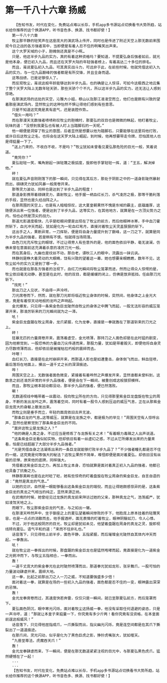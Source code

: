 # 第一千八十六章 扬威
        【告知书友，时代在变化，免费站点难以长存，手机app多书源站点切换看书大势所趋，站长给你推荐的这个换源APP，听书音色多、换源、找书都好使！】
       第一千八十六章
       牧尘那平静的轻笑声在这座庞大的演武场上传开，同时也是传进了附近天空上那无数前来围观今日之战的各方强者耳中，当即便是有着人忍不住的咧嘴笑出声来。
       这个大罗天域的小子，胆魄倒还真是不小啊…
       只是，他这半步九品的实力，真的有着这种资格吗？要知道，不提夏弘身后强者如云，就光是他本身，便已初入九品，而且还在天罗大陆的年轻强者榜上，有着高达二十多位的排名。
       而且，虽说夏弘初入九品，可其真实战斗力，可远非于此，在前些时候，他就凭借这初入九品的实力，与一位九品巅峰的强者都是有所交锋，并且全身而退。
       这等战绩，已是足够惊人了。
       而反观牧尘，虽说这般年龄能够达到半步九品，也的确是让人惊讶，可如今这极西之地云集了整个天罗大陆上无数年轻天骄，那些天骄个个不凡，所以这半步九品的实力，还无法让人感到惊艳。
       在那演武场的远处的天空，沁雅大小姐，穆山以及那江凌凌空而立，他们也是颇有兴致的望着那座演武场内，显然牧尘的这种怡然不惧让得他们感到有些意思。
       只是不知道这究竟是真有底气，还是装腔作势…
       “借头一用吗？”
       而在那漫天无数强者啧啧称叹牧尘的胆魄时，那夏弘的双目也是微微的眯起，他盯着牧尘，玩味的道：“没想到我夏弘也有被人盯上当踏脚石的一天呢。”
       他一眼便是洞穿了牧尘的意图，后者显然是想要以他为踏脚石，只要能够在这里将他打败，或许日后这牧尘之名，也将会在这天罗大陆上崛起，到时候，他再想要带走令牌，恐怕其他人也是得掂量一下了。
       “送上门来的，不收白不收，不是吗？”牧尘犹如未曾看见夏弘那危险的目光一般，笑着说道。
       “竟凭你？”
       夏弘轻轻一笑，嘴角掀起一抹轻蔑之极弧度，旋即他手掌轻轻一挥，道：“王五，解决掉他。”
       砰！
       就在夏弘声音刚刚落下的那一瞬间，只见得在其后方，那处于阴影之中的一道身影陡然暴射而出，磅礴灵力犹如风暴一般席卷开来。
       那等灵力波动，同样也是达到了半步九品的程度！
       那道身影携带着磅礴灵力，直射牧尘，他手握一柄血红长刀，杀气凌厉之极，那等干脆利落的手段，显然也是久经战阵之人。
       在那周围的天空上，也是有人暗暗惊叹，这大夏皇朝果然不愧是东域的霸主，底蕴雄厚，这随便派出来一位强者，便是达到了半步九品，这等实力，在其他地方，就算是在一方顶尖势力之内，怕也必然是顶尖的战力。
       那道光影速度极快，几乎是眨眼间便是出现在了牧尘的前方，而后他眼神冰寒，手中血刀霍然斩下，血光冲天而起，犹如是化为一轮血红弯月，直接对着牧尘天灵盖狠狠的斩下。
       这出手之人，果断异常，一刀挥斩，便是将自身力量提升到了巅峰，这一刀之下，就算是同为半步九品的强者，若是稍有不慎，怕就得当场陨落。
       血色刀光充斥牧尘的眼球，不过让得旁人有些意外的是，他的面色依旧平静，毫无波澜，仿佛未曾在意面前这充满着杀意的凌厉刀光一般。
       而在其身后，九幽也是纹丝不动，那白老，谭秋三人的眼中，流露出一抹讥讽。
       林静则是睁大着灵动的大眼睛，饶有兴致的望着这一幕，她也想要亲眼瞧瞧，数年不见，这牧尘如今的实力又是到了哪一步。
       而也就是在那各方强者的注视下，血红刀光瞬间将牧尘笼罩而进，然而让得众人惊愕的是，牧尘依旧毫无动静，甚至是在此时，他的双目，都是缓缓的闭上，仿佛是放弃抵挡，任由那刀光斩下。
       “找死！”
       那出刀之人见状，不由得一声冷哼。
       刀光席卷而下，然而，就在那刀光即将临近牧尘身体的时候，突然间，他身体之上金光大放，竟是有着惊天动地般的龙吟之声响起。
       金光爆发，只见得一条紫金色巨龙陡然自牧尘的身体之中腾飞而起，一股无法形容的威压笼罩开来，那凌厉斩来的刀光瞬间就为之一滞。
       吼！
       紫金巨龙盘踞在牧尘周身，龙爪紧握，化为龙拳，直接是一拳就轰在了那道斩来的刀光之上。
       砰！
       狂暴无匹的力量席卷开来，震荡着虚空，金光喷薄，那持刀之人面色却是在此时猛的剧变，因为他察觉到，一股恐怖的力量自刀尖传递而来，那股力量，犹如是带着毁灭，即便他将自身灵力尽数喷薄而出，但却依旧是被摧枯拉朽般的震碎而去。
       咔嚓！
       血红长刀，直接是在此时崩碎开来，而那道人影也是如遭重击，身体倒飞而出，鲜血狂喷，最后落将在地面上，搽出一道千丈之长的深深痕迹。
       哗！
       周围天空之上，无数强者面色微变，紧接着有着哗然之声爆发开来，显然谁都未曾料到，这数息之前还凌厉异常的半步九品强者，便是会在下一瞬间，被重创成这般狼狈模样。
       而且，那牧尘根本就动都没动，那半步九品的强者，便已然落败。
       唰！
       无数道视线中略带着一丝震动，投向牧尘所在的方向，只见得那里紫金巨龙盘旋在牧尘的周身，不断的发出龙吟之声，震荡着空间，同时有着一股令人感到压迫的威压气息，正在从那紫金巨龙庞大的身躯上散发出来。
       而牧尘则是垂手而立，年轻的面庞依旧古井无波。
       “那条巨龙的气息…这等威压，就算是在龙族之中，都是极为的罕见！”周围天空有人惊呼出声，显然也是察觉到了那条紫金巨龙的不同。
       “莫非这牧尘是龙族之人？”
       “他的确是人类之身，不过应当是修炼了与龙族有关之术！”有着眼力毒辣之人出声说道。
       “这条紫金巨龙看似如实物，但却依旧有着一丝虚幻之感，不过从它所爆发出来的力量来看，怕是已经超越了大部分半步九品强者。”
       “光是凭借自身之法凝练出来的一条巨龙就能够打败半步九品了？”不少强者瞳孔都是忍不住的一缩，这究竟是何等强大的秘法？这牧尘果然不简单，难怪即便是面对着夏弘，却依旧没有丝毫的忌惮，原来他的底牌，同样强大。
       凭借着这紫金巨龙之力，再加上牧尘本身，恐怕就算是面对着真正初入九品的强者，他都已经具备了抗衡之力。
       林静那美眸也是在此时眨了眨，她有些惊奇的盯着盘旋在牧尘周身的紫金巨龙，自言自语的道：“竟然是真龙的气息…”
       以她的见识，自然是一眼能够看出这条紫金巨龙的端倪，而且让得她颇感惊异的是，这条紫金巨龙的真龙之气相当的纯正，显然来源正统。
       在武境的时候，她曾经见过龙族的真龙前来拜访过她的父亲，那种真龙之气，浩荡威严，犹如凌驾天地之上。
       而眼下，牧尘那紫金巨龙的气息，与之如出一辙。
       在那漫天哗然声中，坐于御座之上的夏弘望着瞬间惨败的手下，他脸庞上原本挂着的轻蔑笑容，也是一点点的消散而去，他手握酒杯，面无表情的盯着牧尘，眼神阴翳如刀，令人心悸。
       不过，对于他这般阴厉的目光，牧尘却是犹如未见，他望着盘踞在周身的真龙之灵，旋即视线转向夏弘，语气平和的道：“来而不往非礼也。”
       话音落下，只见得他上前半步，面色平静，五指紧握，而后璀璨金光陡然自其体内冲天而起，一拳轰出。
       吼！
       就在牧尘这一拳挥出的时候，那盘踞的紫金巨龙也是猛然咆哮而起，竟直接是化为一道紫金之光俯冲而下，与牧尘五指相合，一拳而出。
       轰！
       一道千丈庞大的紫金拳光在此时陡然喷薄而出，那道拳光犹如龙形，张牙舞爪，一股可怕的力量波动肆虐开来，震碎大地。
       这一拳，比起之前那出刀之人一刀之威，不知道要强盛多少倍！
       面对着这一拳，就算是在场的一些初入九品的强者，面色都是忍不住的一变，眼神露出深深的忌惮。
       轰！
       金光龙拳席卷而过，其速度快若奔雷，仅仅只是一瞬间，就已至那夏弘前方，而后笼罩而下。
       夏弘面色阴沉，眼中寒光闪烁，面对着牧尘这扬威一拳，他没有采取任何退避的姿态，只是一声冷哼，道：“那就让本皇子来掂量一下，你究竟有多少斤两！看你究竟有没资格，在本皇面前逞这般威风！”
       话音落下，只见得他屈指成爪，一爪撕裂而出，指尖幽光闪烁，竟是连空间都是在其爪下撕裂出了一道道痕迹。
       在那爪间，灵光闪动，似乎是化为了黑色巨虎之影，狰狞虎嘴张大，犹如噬天。
       “九兽至尊法，虎魔吞天爪！”
       轰！
       金光龙拳肆虐而来，下一瞬间，便是在那无数道紧紧注视的目光中，与那夏弘黑色虎爪，猛然硬憾在了一起！
       ...
       ...
       【告知书友，时代在变化，免费站点难以长存，手机app多书源站点切换看书大势所趋，站长给你推荐的这个换源APP，听书音色多、换源、找书都好使！】